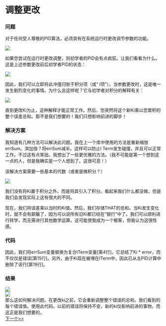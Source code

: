# 调整更改

### 问题

对于任何受人尊敬的PID算法，必须具有在系统运行时更改调节参数的功能。

[![](http://brettbeauregard.com/blog/wp-content/uploads/2011/03/BadIntegral.png)](http://brettbeauregard.com/blog/wp-content/uploads/2011/03/BadIntegral.png)

如果您尝试在运行时更改调整，则初学者的PID会有点疯狂。让我们看看为什么。这是上述参数更改前后初学者PID的状态：

[![](http://brettbeauregard.com/blog/wp-content/uploads/2011/03/BadIntegralCode.png)](http://brettbeauregard.com/blog/wp-content/uploads/2011/03/BadIntegralCode.png)

因此，我们可以立即将此冲撞归咎于积分项（或“ I项”）。当参数更改时，这是唯一发生剧烈变化的事情。为什么会这样呢？它与初学者对积分的解释有关：

[![](http://brettbeauregard.com/blog/wp-content/uploads/2011/03/BadIntegralEqn1.png)](http://brettbeauregard.com/blog/wp-content/uploads/2011/03/BadIntegralEqn1.png)

直到更改Ki为止，这种解释才能正常工作。然后，您突然将这个新Ki乘以您累积的整个误差总和。那不是我们想要的！我们只想影响前进的脚步！

### 解决方案

我知道有几种方法可以解决此问题。我在上一个库中使用的方法是重新缩放errSum。淇加倍？将errSum减半。这样可以防止I Term发生碰撞，并且可以正常工作。不过这有点笨拙，我想出了一些更优雅的方法。（我不可能是第一个想到这一点的人，但是我确实是一个人想到了。这很可恶！）

该解决方案需要一些基本的代数（或者是微积分？）

[![](http://brettbeauregard.com/blog/wp-content/uploads/2011/03/GoodIntegralEqn.png)](http://brettbeauregard.com/blog/wp-content/uploads/2011/03/GoodIntegralEqn.png)

我们没有将Ki置于积分之外，而是将其引入了积分。看起来我们什么都没做，但是我们会发现实际上这有很大的不同。

现在，我们将误差乘以当时的Ki值。然后，我们存储THAT的总和。当Ki发生变化时，就不会有颠簸了，因为可以说所有旧Ki都已经在“银行”中了。我们可以顺利进行转学，而无需进行其他数学运算。这可能使我成为一个极客，但我认为这很性感。

### 代码

因此，我们将errSum变量替换为复合ITerm变量[第4行]。它总结了Ki * error，而不仅仅是错误[第15行]。另外，由于Ki现在被埋在ITerm中，因此已从主PID计算中删除了该行[第19行]。

### 结果

[![](http://brettbeauregard.com/blog/wp-content/uploads/2011/03/GoodIntegral.png)](http://brettbeauregard.com/blog/wp-content/uploads/2011/03/GoodIntegral.png)  
[![](http://brettbeauregard.com/blog/wp-content/uploads/2011/03/GoodIntegralCode.png)](http://brettbeauregard.com/blog/wp-content/uploads/2011/03/GoodIntegralCode.png)  
    那么这如何解决问题。在更改ki之前，它会重新调整整个错误的总和。我们看到的每个错误值。使用此代码，以前的错误将保持不变，新的ki仅影响前进的事物，而这正是我们想要的。  
[下一个>>](improving-the-beginner’s-pid-reset-windup)  
